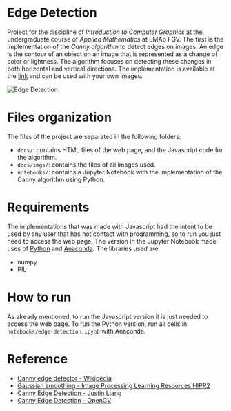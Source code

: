 # Edge Detection

Project for the discipline of _Introduction to Computer Graphics_ at the undergraduate course of _Applied Mathematics_ at EMAp FGV. The first is the implementation of the _Canny algorithm_ to detect edges on images. An edge is the contour of an object on an image that is represented as a change of color or lightness. The algorithm focuses on detecting these changes in both horizontal and vertical directions. The implementation is available at the [link](https://giovanivaldrighi.github.io/edge-detection) and can be used with your own images.

![Edge Detection](https://raw.githubusercontent.com/GiovaniValdrighi/edge-detection/master/docs/imgs/arara-azul-edge.jpg)

# Files organization

The files of the project are separated in the following folders:

- `docs/`: contains HTML files of the web page, and the Javascript code for the algorithm.
- `docs/imgs/`: contains the files of all images used.
- `notebooks/`: contains a Jupyter Notebook with the implementation of the Canny algorithm using Python.

# Requirements

The implementations that was made with Javascript had the intent to be used by any user that has not contact with programming, so to run you just need to access the web page. The version in the Jupyter Notebook made uses of [Python](https://www.python.org/) and [Anaconda](https://www.anaconda.com/). The libraries used are:

- numpy
- PIL

# How to run

As already mentioned, to run the Javascript version it is just needed to access the web page. To run the Python version, run all cells in `notebooks/edge-detection.ipynb` with Anaconda.

# Reference

- [Canny edge detector - Wikipédia](https://en.wikipedia.org/wiki/Canny_edge_detector)
- [Gaussian smoothing - Image Processing Learning Resources HIPR2](https://homepages.inf.ed.ac.uk/rbf/HIPR2/gsmooth.htm)
- [Canny Edge Detection - Justin Liang](http://justin-liang.com/tutorials/canny/)
- [Canny Edge Detection - OpenCV](https://docs.opencv.org/trunk/da/d22/tutorial_py_canny.html)

